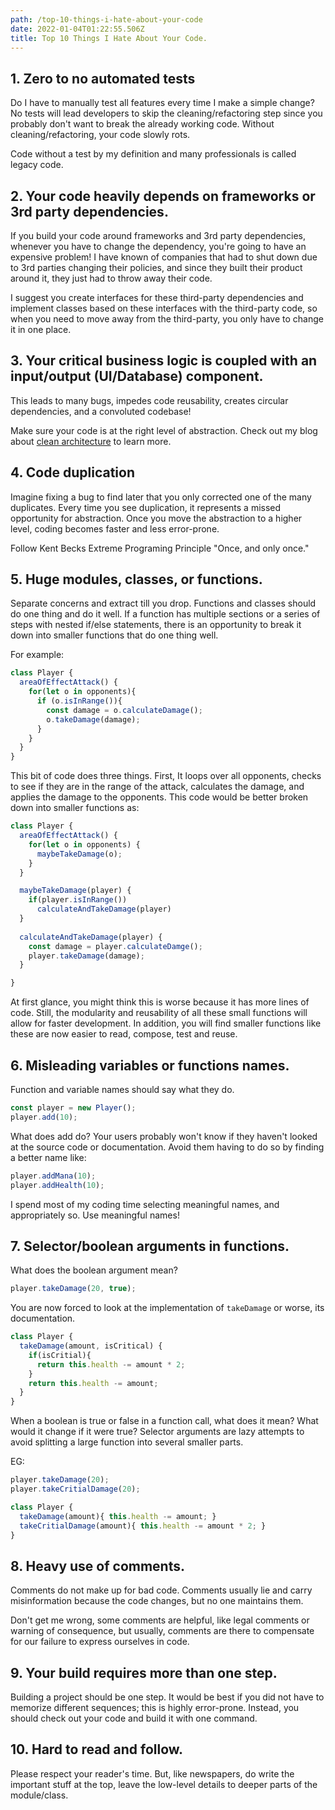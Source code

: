 ```yaml
---
path: /top-10-things-i-hate-about-your-code
date: 2022-01-04T01:22:55.506Z
title: Top 10 Things I Hate About Your Code. 
---
```


## 1. Zero to no automated tests
Do I have to manually test all features every time I make a simple change? 
No tests will lead developers to skip the cleaning/refactoring step since you probably don't want to break the already 
working code. Without cleaning/refactoring, your code slowly rots. 

Code without a test by my definition and many professionals is called legacy code.

## 2. Your code heavily depends on frameworks or 3rd party dependencies.
If you build your code around frameworks and 3rd party dependencies, whenever you have to change the dependency, you're
going to have an expensive problem! I have known of companies that had to shut down due to 3rd parties changing their 
policies, and since they built their product around it, they just had to throw away their code.

I suggest you create interfaces for these third-party dependencies and implement classes based on these interfaces with 
the third-party code, so when you need to move away from the third-party, you only have to change it in one place.

## 3. Your critical business logic is coupled with an input/output (UI/Database) component.
This leads to many bugs, impedes code reusability, creates circular dependencies, and a convoluted codebase! 

Make sure your code is at the right level of abstraction. Check out my blog about [clean architecture](/blog/clean-software-architecture)
to learn more.

## 4. Code duplication
Imagine fixing a bug to find later that you only corrected one of the many duplicates. Every time you see duplication, it represents a missed opportunity for abstraction. 
Once you move the abstraction to a higher level, coding becomes faster and less error-prone.

Follow Kent Becks Extreme Programing Principle "Once, and only once."

## 5. Huge modules, classes, or functions.
Separate concerns and extract till you drop. Functions and classes should do one thing and do it well.
If a function has multiple sections or a series of steps with nested if/else statements, there is an opportunity to 
break it down into smaller functions that do one thing well.

For example:
```javascript
class Player {
  areaOfEffectAttack() {
    for(let o in opponents){
      if (o.isInRange()){
        const damage = o.calculateDamage();
        o.takeDamage(damage);
      }
    }
  }
}
```

This bit of code does three things. First, It loops over all opponents, checks to see if they are in the range of the attack,
calculates the damage, and applies the damage to the opponents. This code would be better broken down into smaller
functions as:

```javascript
class Player {
  areaOfEffectAttack() {
    for(let o in opponents) {
      maybeTakeDamage(o);
    }
  }

  maybeTakeDamage(player) {
    if(player.isInRange())
      calculateAndTakeDamage(player)
  }
  
  calculateAndTakeDamage(player) {
    const damage = player.calculateDamge();
    player.takeDamage(damage);
  }

}
```

At first glance, you might think this is worse because it has more lines of code. Still, the modularity and reusability 
of all these small functions will allow for faster development. In addition, you will find smaller functions like these
are now easier to read, compose, test and reuse.

## 6. Misleading variables or functions names.
Function and variable names should say what they do.

```javascript
const player = new Player();
player.add(10);
```

What does add do? Your users probably won't know if they haven't looked at the source code or documentation. 
Avoid them having to do so by finding a better name like:
```javascript
player.addMana(10);
player.addHealth(10);
```

I spend most of my coding time selecting meaningful names, and appropriately so. Use meaningful names!

## 7. Selector/boolean arguments in functions.

What does the boolean argument mean?
 ```javascript
player.takeDamage(20, true);
```
You are now forced to look at the implementation of `takeDamage` or worse, its documentation.

```javascript
class Player {
  takeDamage(amount, isCritical) {
    if(isCritial){
      return this.health -= amount * 2;
    } 
    return this.health -= amount;
  }
}
```

When a boolean is true or false in a function call, what does it mean? What would it change if it were true? 
Selector arguments are lazy attempts to avoid splitting a large function into several smaller parts. 

EG:
```javascript
player.takeDamage(20);
player.takeCritialDamage(20);

class Player {
  takeDamage(amount){ this.health -= amount; }
  takeCritialDamage(amount){ this.health -= amount * 2; }
}
```

## 8. Heavy use of comments.
Comments do not make up for bad code. Comments usually lie and carry misinformation because the code changes, but no one maintains them. 

Don't get me wrong, some comments are helpful, like legal comments or warning of consequence, but usually, comments are
there to compensate for our failure to express ourselves in code.

## 9. Your build requires more than one step.
Building a project should be one step. It would be best if you did not have to memorize different sequences; this is highly error-prone. Instead, you should check out your code and build it with one command.

## 10. Hard to read and follow.
Please respect your reader's time. But, like newspapers, do write the important stuff at the top, leave the low-level details to deeper parts of the module/class.
